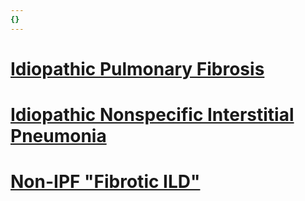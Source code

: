 ```yaml
---
{}
---
```

   
# [Idiopathic Pulmonary Fibrosis](../../../../Pulmonary%20Medicine/02.%20Diseases%20of%20the%20Lung%20Parenchyma/Diffuse%20Parenchymal%20Lung%20Disease/Idiopathic%20Interstitial%20Pneumonias/Chronic%20Fibrosing%20Interstitial%20Pneumonias/Idiopathic%20Pulmonary%20Fibrosis.md)   
# [Idiopathic Nonspecific Interstitial Pneumonia](../../../../Pulmonary%20Medicine/02.%20Diseases%20of%20the%20Lung%20Parenchyma/Diffuse%20Parenchymal%20Lung%20Disease/Idiopathic%20Interstitial%20Pneumonias/Chronic%20Fibrosing%20Interstitial%20Pneumonias/Idiopathic%20Nonspecific%20Interstitial%20Pneumonia.md)   
# [Non-IPF "Fibrotic ILD"](/not_created.md)